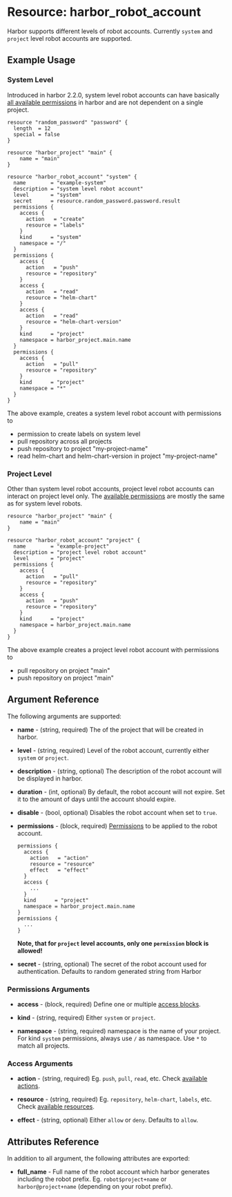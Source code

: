 # Resource: harbor_robot_account

Harbor supports different levels of robot accounts. Currently `system` and `project` level robot accounts are supported.

## Example Usage

### System Level
Introduced in harbor 2.2.0, system level robot accounts can have basically [all available permissions](https://github.com/goharbor/harbor/blob/-/src/common/rbac/const.go) in harbor and are not dependent on a single project.

```hcl
resource "random_password" "password" {
  length  = 12
  special = false
}

resource "harbor_project" "main" {
    name = "main"
}

resource "harbor_robot_account" "system" {
  name        = "example-system"
  description = "system level robot account"
  level       = "system"
  secret      = resource.random_password.password.result
  permissions {
    access {
      action   = "create"
      resource = "labels"
    }
    kind      = "system"
    namespace = "/"
  }
  permissions {
    access {
      action   = "push"
      resource = "repository"
    }
    access {
      action   = "read"
      resource = "helm-chart"
    }
    access {
      action   = "read"
      resource = "helm-chart-version"
    }
    kind      = "project"
    namespace = harbor_project.main.name
  }
  permissions {
    access {
      action   = "pull"
      resource = "repository"
    }
    kind      = "project"
    namespace = "*"
  }
}
```

The above example, creates a system level robot account with permissions to
- permission to create labels on system level
- pull repository across all projects
- push repository to project "my-project-name"
- read helm-chart and helm-chart-version in project "my-project-name"

### Project Level

Other than system level robot accounts, project level robot accounts can interact on project level only.
The [available permissions](https://github.com/goharbor/harbor/blob/main/src/common/rbac/const.go) are mostly the same as for system level robots.


```hcl
resource "harbor_project" "main" {
    name = "main"
}

resource "harbor_robot_account" "project" {
  name        = "example-project"
  description = "project level robot account"
  level       = "project"
  permissions {
    access {
      action   = "pull"
      resource = "repository"
    }
    access {
      action   = "push"
      resource = "repository"
    }
    kind      = "project"
    namespace = harbor_project.main.name
  }
}
```

The above example creates a project level robot account with permissions to
- pull repository on project "main"
- push repository on project "main"


## Argument Reference
The following arguments are supported:

* **name** - (string, required) The of the project that will be created in harbor.

* **level** - (string, required) Level of the robot account, currently either `system` or `project`.

* **description** - (string, optional) The description of the robot account will be displayed in harbor.

* **duration** - (int, optional) By default, the robot account will not expire. Set it to the amount of days until the account should expire.

* **disable** - (bool, optional) Disables the robot account when set to `true`.

* **permissions** - (block, required) [Permissions](#permissions-arguments) to be applied to the robot account. 
  ```
  permissions {
    access {
      action   = "action"
      resource = "resource"
      effect   = "effect"
    }
    access {
      ...
    }
    kind      = "project"
    namespace = harbor_project.main.name
  }
  permissions {
    ...
  }
  ```
  **Note, that for `project` level accounts, only one `permission` block is allowed!**



* **secret** - (string, optional) The secret of the robot account used for authentication. Defaults to random generated string from Harbor

### Permissions Arguments
* **access** - (block, required) Define one or multiple [access blocks](#access-arguments).

* **kind** - (string, required) Either `system` or `project`.

* **namespace** - (string, required) namespace is the name of your project.
                  For kind `system` permissions, always use `/` as namespace.
                  Use `*` to match all projects. 
  
### Access Arguments
* **action** - (string, required) Eg. `push`, `pull`, `read`, etc. Check [available actions](https://github.com/goharbor/harbor/blob/main/src/common/rbac/const.go).

* **resource** - (string, required) Eg. `repository`, `helm-chart`, `labels`, etc. Check [available resources](https://github.com/goharbor/harbor/blob/main/src/common/rbac/const.go).

* **effect** - (string, optional) Either `allow` or `deny`. Defaults to `allow`.


## Attributes Reference
In addition to all argument, the following attributes are exported:


* **full_name** - Full name of the robot account which harbor generates including the robot prefix. Eg. `robot$project+name` or `harbor@project+name` (depending on your robot prefix).